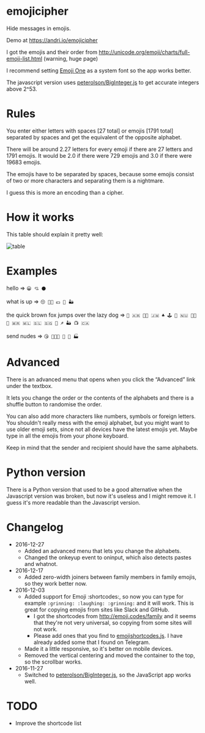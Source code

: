 # emojicipher
Hide messages in emojis.

Demo at https://andri.io/emojicipher

I got the emojis and their order from http://unicode.org/emoji/charts/full-emoji-list.html (warning, huge page)

I recommend setting [Emoji One](http://emojione.com/) as a system font so the app works better.

The javascript version uses [peterolson/BigInteger.js](https://github.com/peterolson/BigInteger.js) to get accurate integers above 2^53.

# Rules

You enter either letters with spaces [27 total] or emojis [1791 total] separated by spaces and get the equivalent of the opposite alphabet.

There will be around 2.27 letters for every emoji if there are 27 letters and 1791 emojis. It would be 2.0 if there were 729 emojis and 3.0 if there were 19683 emojis.

The emojis have to be separated by spaces, because some emojis consist of two or more characters and separating them is a nightmare.

I guess this is more an encoding than a cipher.

# How it works

This table should explain it pretty well:

![table](https://i.imgur.com/awl0zED.png)

# Examples

hello => `😀 💘 ⚫`

what is up => `😚 🖕🏿 💵 💬 🏜`

the quick brown fox jumps over the lazy dog => `🦇 🇦🇷 🤶🏽 🇯🇲 ♣ 🕹 🐪 🇳🇺 🤰🏽 🔲 🇲🇷 🇲🇱 🇸🇱 🇸🇬 🍑 ♐ 🏜 📺 🇨🇦`

send nudes => `😘 👨‍👩‍👦 👞 🏉 🏭`

# Advanced

There is an advanced menu that opens when you click the “Advanced” link under the textbox.

It lets you change the order or the contents of the alphabets and there is a shuffle button to randomise the order.

You can also add more characters like numbers, symbols or foreign letters. You shouldn't really mess with the emoji alphabet, but you might want to use older emoji sets, since not all devices have the latest emojis yet. Maybe type in all the emojis from your phone keyboard.

Keep in mind that the sender and recipient should have the same alphabets.

# Python version

There is a Python version that used to be a good alternative when the Javascript version was broken, but now it's useless and I might remove it. I guess it's more readable than the Javascript version.

# Changelog

* 2016-12-27
    * Added an advanced menu that lets you change the alphabets.
    * Changed the onkeyup event to oninput, which also detects pastes and whatnot.
* 2016-12-17
    * Added zero-width joiners between family members in family emojis, so they work better now.
* 2016-12-03
    * Added support for Emoji :shortcodes:, so now you can type for example `:grinning: :laughing: :grinning:` and it will work. This is great for copying emojis from sites like Slack and GitHub.
        * I got the shortcodes from http://emoji.codes/family and it seems that they're not very universal, so copying from some sites will not work.
        * Please add ones that you find to [emojishortcodes.js](https://github.com/ndri/emojicipher/blob/master/emojishortcodes.js). I have already added some that I found on Telegram.
    * Made it a little responsive, so it's better on mobile devices.
    * Removed the vertical centering and moved the container to the top, so the scrollbar works.
* 2016-11-27
    * Switched to [peterolson/BigInteger.js](https://github.com/peterolson/BigInteger.js), so the JavaScript app works well.

# TODO
* Improve the shortcode list

